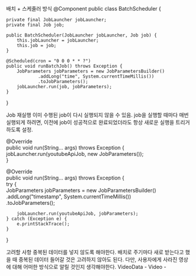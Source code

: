 배치 + 스케줄러 방식
@Component
public class BatchScheduler {

    private final JobLauncher jobLauncher;
    private final Job job;

    public BatchScheduler(JobLauncher jobLauncher, Job job) {
        this.jobLauncher = jobLauncher;
        this.job = job;
    }

    @Scheduled(cron = "0 0 0 * * ?")
    public void runBatchJob() throws Exception {
        JobParameters jobParameters = new JobParametersBuilder()
                .addLong("time", System.currentTimeMillis())
                .toJobParameters();
        jobLauncher.run(job, jobParameters);
    }
}

Job 재실행
이미 수행된 job이 다시 실행되지 않을 수 있음.
job을 실행할 때마다 매번 실행되게 하려면, 이전에 job이 성공적으로 완료되었더라도 항상 새로운 실행을 트리거하도록 설정.

@Override  
public void run(String... args) throws Exception {  
    jobLauncher.run(youtubeApiJob, new JobParameters());  
}

@Override  
public void run(String... args) throws Exception {  
    try {  
        JobParameters jobParameters = new JobParametersBuilder()  
                .addLong("timestamp", System.currentTimeMillis())  
                .toJobParameters();  
  
        jobLauncher.run(youtubeApiJob, jobParameters);  
    } catch (Exception e) {  
        e.printStackTrace();  
    }  
}



고려할 사항
중복된 데이터를 넣지 않도록 해야한다.
배치로 주기마다 새로 받는다고 했을 때 중복된 데이터 들어갈 것은 고려하지 않아도 된다.
다만, 사용자에게 사라진 영상에 대해 어떠한 방식으로 알릴 것인지 생각해야한다.
VideoData - Video - 